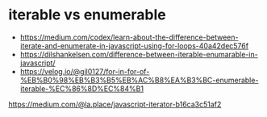 # iterable vs enumerable

- https://medium.com/codex/learn-about-the-difference-between-iterate-and-enumerate-in-javascript-using-for-loops-40a42dec576f
- https://dilshankelsen.com/difference-between-iterable-enumarable-in-javascript/
- https://velog.io/@gil0127/for-in-for-of-%EB%B0%98%EB%B3%B5%EB%AC%B8%EA%B3%BC-enumerable-iterable-%EC%86%8D%EC%84%B1

https://medium.com/@la.place/javascript-iterator-b16ca3c51af2











